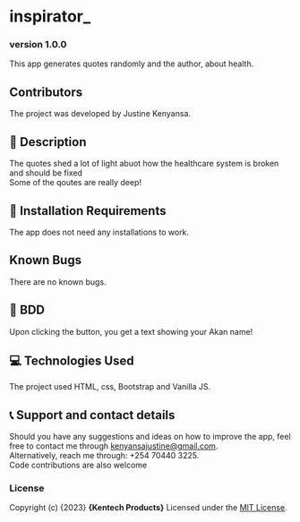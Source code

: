 # inspirator_
### version 1.0.0
This app generates quotes randomly and the author, about health.

## Contributors
The project was developed by Justine Kenyansa.

## :flashlight: Description
The quotes shed a lot of light abuot how the healthcare system is broken and should be fixed <br>
Some of the qoutes are really deep!

## :pushpin: Installation Requirements
The app does not need any installations to work.
## Known Bugs
There are no known bugs.
## :pushpin: BDD
Upon clicking the button, you get a text showing your Akan name!
## :computer: Technologies Used
 The project used HTML, css, Bootstrap and Vanilla JS.
 ## :telephone_receiver: Support and contact details
Should you have any suggestions and ideas on how to improve the app, feel free to contact me through kenyansajustine@gmail.com. <br>
Alternatively, reach me through: +254 70440 3225. <br>
Code contributions are also welcome
### License
Copyright (c) {2023} **{Kentech Products}**
Licensed under the [MIT License](LICENSE).
